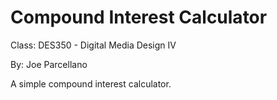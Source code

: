 # Compound Interest Calculator

Class: DES350 - Digital Media Design IV

By: Joe Parcellano

A simple compound interest calculator.
